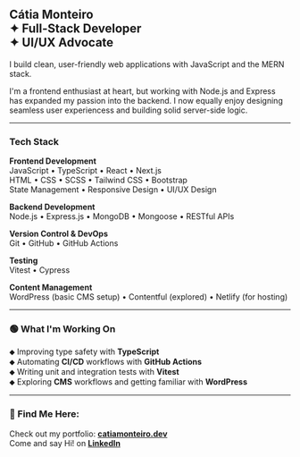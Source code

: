 ## Cátia Monteiro <br>✦ Full-Stack Developer <br>✦ UI/UX Advocate <br>

I build clean, user-friendly web applications with JavaScript and the MERN stack.

I'm a frontend enthusiast at heart, but working with Node.js and Express has expanded my passion into the backend. I now equally enjoy designing seamless user experiencess and building solid server-side logic.

---

### Tech Stack

**Frontend Development**  
JavaScript • TypeScript • React • Next.js  
HTML • CSS • SCSS • Tailwind CSS • Bootstrap  
State Management • Responsive Design • UI/UX Design  

**Backend Development**  
Node.js • Express.js • MongoDB • Mongoose • RESTful APIs  

**Version Control & DevOps**  
Git • GitHub • GitHub Actions  

**Testing**  
Vitest • Cypress 

**Content Management**  
WordPress (basic CMS setup) • Contentful (explored) • Netlify (for hosting)

---

### 🟢 What I'm Working On

⬥ Improving type safety with **TypeScript**  
⬥ Automating **CI/CD** workflows with **GitHub Actions**             
⬥ Writing unit and integration tests with **Vitest**  
⬥ Exploring **CMS** workflows and getting familiar with **WordPress**

---

### 📍 Find Me Here:

Check out my portfolio: **[catiamonteiro.dev](https://www.catiamonteiro.dev)**  
Come and say Hi! on **[LinkedIn](https://www.linkedin.com/in/catiamonteirov/)**
